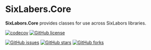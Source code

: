 # SixLabers.Core

**SixLabors.Core** provides classes for use across SixLabors libraries.

[![codecov](https://codecov.io/gh/SixLabors/Core/branch/develop/graph/badge.svg)](https://codecov.io/gh/SixLabors/Core)
[![GitHub license](https://img.shields.io/badge/license-Apache%202-blue.svg)](https://raw.githubusercontent.com/SixLabors/Core/master/LICENSE)

[![GitHub issues](https://img.shields.io/github/issues/SixLabors/Core.svg)](https://github.com/SixLabors/Core/issues)
[![GitHub stars](https://img.shields.io/github/stars/SixLabors/Core.svg)](https://github.com/SixLabors/Core/stargazers)
[![GitHub forks](https://img.shields.io/github/forks/SixLabors/Core.svg)](https://github.com/SixLabors/Core/network)